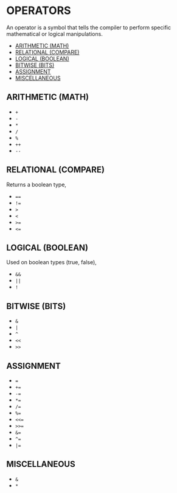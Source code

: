 # OPERATORS

An operator is a symbol that tells the compiler to perform specific
mathematical or logical manipulations.

* [ARITHMETIC (MATH)](https://github.com/JeffDeCola/my-cheat-sheets/tree/master/software/development/languages/go-cheat-sheet#arithmetic-math)
* [RELATIONAL (COMPARE)](https://github.com/JeffDeCola/my-cheat-sheets/tree/master/software/development/languages/go-cheat-sheet#relational-compare)
* [LOGICAL (BOOLEAN)](https://github.com/JeffDeCola/my-cheat-sheets/tree/master/software/development/languages/go-cheat-sheet#logical-boolean)
* [BITWISE (BITS)](https://github.com/JeffDeCola/my-cheat-sheets/tree/master/software/development/languages/go-cheat-sheet#bitwise-bits)
* [ASSIGNMENT](https://github.com/JeffDeCola/my-cheat-sheets/tree/master/software/development/languages/go-cheat-sheet#assignment)
* [MISCELLANEOUS](https://github.com/JeffDeCola/my-cheat-sheets/tree/master/software/development/languages/go-cheat-sheet#miscellaneous)

## ARITHMETIC (MATH)

* `+`
* `-`
* `*`
* `/`
* `%`
* `++`
* `--`

## RELATIONAL (COMPARE)

Returns a boolean type,

* `==`
* `!=`
* `>`
* `<`
* `>=`
* `<=`

## LOGICAL (BOOLEAN)

Used on boolean types (true, false),

* `&&`
* `||`
* `!`

## BITWISE (BITS)

* `&`
* `|`
* `^`
* `<<`
* `>>`

## ASSIGNMENT

* `=`
* `+=`
* `-=`
* `*=`
* `/=`
* `%=`
* `<<=`
* `>>=`
* `&=`
* `^=`
* `|=`

## MISCELLANEOUS

* `&`
* `*`
